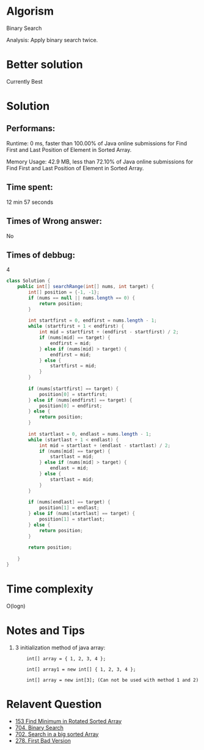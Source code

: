 # Algorism 

Binary Search 

Analysis: Apply binary search twice.

# Better solution 

Currently Best

# Solution 

## Performans: 

Runtime: 0 ms, faster than 100.00% of Java online submissions for Find First and Last Position of Element in Sorted Array.

Memory Usage: 42.9 MB, less than 72.10% of Java online submissions for Find First and Last Position of Element in Sorted Array.


## Time spent: 

12 min 57 seconds

## Times of Wrong answer:

No

## Times of debbug:

4

```java
class Solution {
    public int[] searchRange(int[] nums, int target) {
        int[] position = {-1, -1}; 
        if (nums == null || nums.length == 0) {
            return position;
        }
        
        int startfirst = 0, endfirst = nums.length - 1;
        while (startfirst + 1 < endfirst) {
            int mid = startfirst + (endfirst - startfirst) / 2;
            if (nums[mid] == target) {
                endfirst = mid;
            } else if (nums[mid] > target) {
                endfirst = mid;
            } else {
                startfirst = mid;
            }
        }
        
        if (nums[startfirst] == target) {
            position[0] = startfirst;
        } else if (nums[endfirst] == target) {
            position[0] = endfirst;
        } else {
            return position;
        }
        
        int startlast = 0, endlast = nums.length - 1;
        while (startlast + 1 < endlast) {
            int mid = startlast + (endlast - startlast) / 2;
            if (nums[mid] == target) {
                startlast = mid;
            } else if (nums[mid] > target) {
                endlast = mid;
            } else {
                startlast = mid;
            }
        }
        
        if (nums[endlast] == target) {
            position[1] = endlast;
        } else if (nums[startlast] == target) {
            position[1] = startlast;
        } else {
            return position;
        }
        
        return position;
        
    }
}
```
# Time complexity
O(logn)

# Notes and Tips
1. 3 initialization method of java array: 

           int[] array = { 1, 2, 3, 4 };

           int[] array1 = new int[] { 1, 2, 3, 4 };

           int[] array = new int[3]; (Can not be used with method 1 and 2)

# Relavent Question
- [153 Find Minimum in Rotated Sorted Array](https://github.com/Wanchunwei/leetcode/blob/master/notes/Find_Minimum_in_Rotated_Sorted_Array.md)
- [704. Binary Search](https://github.com/Wanchunwei/leetcode/blob/master/notes/Binary_Search.md)
- [702. Search in a big sorted Array](https://github.com/Wanchunwei/leetcode/blob/master/notes/Search_In_a_Big_Sorted_Array.md)
- [278. First Bad Version](https://github.com/Wanchunwei/leetcode/blob/master/notes/First_Bad_Version.md)
